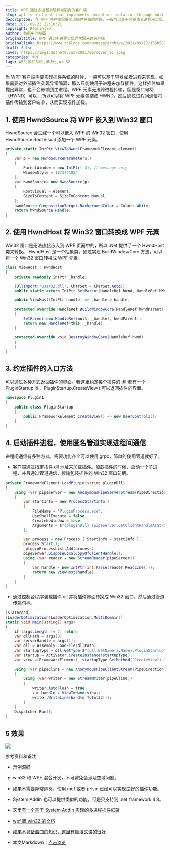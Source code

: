 ```yaml
---
title: WPF 通过多进程实现异常隔离的客户端
slug: wpf-is-a-client-that-implements-exception-isolation-through-multiple-processes
description: 当 WPF 客户端需要实现插件系统的时候，一般可以基于容器或者进程来实现。如果需要对外部插件实现异常隔离，那么只能使用子进程来加载插件，这样插件如果抛出异常，也不会影响到主进程
date: 2021-09-22 22:10:21
copyright: Reprinted
author: 鹅群中的鸭霸
originaltitle: WPF 通过多进程实现异常隔离的客户端
originallink: https://www.cnblogs.com/wengzp/archive/2021/09/17/15305896.html
draft: False
cover: https://img1.dotnet9.com/2021/09/cover_01.jpeg
categories: WPF
tags: WPF,插件系统,模块化,Win32
---
```


当 WPF 客户端需要实现插件系统的时候，一般可以基于容器或者进程来实现。如果需要对外部插件实现异常隔离，那么只能使用子进程来加载插件，这样插件如果抛出异常，也不会影响到主进程。WPF 元素无法跨进程传输，但是窗口句柄（HWND）可以，所以可以将 WPF 元素包装成 HWND，然后通过进程间通信将插件传输到客户端中，从而实现插件加载。

## 1. 使用 HwndSource 将 WPF 嵌入到 Win32 窗口

HwndSource 会生成一个可以嵌入 WPF 的 Win32 窗口，使用 HwndSource.RootVisual 添加一个 WPF 元素。

```C#
private static IntPtr ViewToHwnd(FrameworkElement element)
{
    var p = new HwndSourceParameters()
    {
        ParentWindow = new IntPtr(-3), // message only
        WindowStyle = 1073741824
    };
    var hwndSource= new HwndSource(p)
    {
        RootVisual = element,
        SizeToContent = SizeToContent.Manual,
    };
    hwndSource.CompositionTarget.BackgroundColor = Colors.White;
    return hwndSource.Handle;
}
```

## 2. 使用 HwndHost 将 Win32 窗口转换成 WPF 元素

Win32 窗口是无法直接嵌入到 WPF 页面中的，所以 .Net 提供了一个 HwndHost 类来转换。 HwndHost 是一个抽象类，通过实现 BuildWindowCore 方法，可以将一个 Win32 窗口转换成 WPF 元素。

```C#
class ViewHost : HwndHost
{
    private readonly IntPtr _handle;

    [DllImport("user32.dll", CharSet = CharSet.Auto)]
    public static extern IntPtr SetParent(HandleRef hWnd, HandleRef hWndParent);

    public ViewHost(IntPtr handle) => _handle = handle;

    protected override HandleRef BuildWindowCore(HandleRef hwndParent)
    {
        SetParent(new HandleRef(null, _handle), hwndParent);
        return new HandleRef(this, _handle);
    }

    protected override void DestroyWindowCore(HandleRef hwnd)
    {
    }
}
```

## 3. 约定插件的入口方法

可以通过多种方式返回插件的界面。我这里约定每个插件的 dll 都有一个 PluginStartup 类，PluginStartup.CreateView() 可以返回插件的界面。

```C#
namespace Plugin1
{
    public class PluginStartup
    {
        public FrameworkElement CreateView() => new UserControl1();
    }
}
```

## 4. 启动插件进程，使用匿名管道实现进程间通信

进程间通信有多种方式，需要功能齐全可以使用 grpc，简单的使用管道就好了。

- 客户端通过指定插件 dll 地址来加载插件。加载插件的时候，启动一个子进程，并且通过管道通信，传输包装插件的 Win32 窗口句柄。

```C#
private FrameworkElement LoadPlugin(string pluginDll)
{
    using (var pipeServer = new AnonymousPipeServerStream(PipeDirection.In, HandleInheritability.Inheritable))
    {
        var startInfo = new ProcessStartInfo()
        {
            FileName = "PluginProcess.exe",
            UseShellExecute = false,
            CreateNoWindow = true,
            Arguments = $"{pluginDll} {pipeServer.GetClientHandleAsString()}"
        };

        var process = new Process { StartInfo = startInfo };
        process.Start();
        _pluginProcessList.Add(process);
        pipeServer.DisposeLocalCopyOfClientHandle();
        using (var reader = new StreamReader(pipeServer))
        {
            var handle = new IntPtr(int.Parse(reader.ReadLine()));
            return new ViewHost(handle);
        }
    }
}
```

- 通过控制台程序装载插件 dll 并将插件界面转换成 Win32 窗口，然后通过管道传输句柄。

```C#
[STAThread]
[LoaderOptimization(LoaderOptimization.MultiDomain)]
static void Main(string[] args)
{
    if (args.Length != 2) return
    var dllPath = args[0];
    var serverHandle = args[1];
    var dll = Assembly.LoadFile(dllPath);
    var startupType = dll.GetType($"{dll.GetName().Name}.PluginStartup");
    var startup = Activator.CreateInstance(startupType);
    var view =(FrameworkElement)  startupType.GetMethod("CreateView").Invoke(startup, null);
  
    using (var pipeCline = new AnonymousPipeClientStream(PipeDirection.Out, serverHandle))
    {
        using (var writer = new StreamWriter(pipeCline))
        {
            writer.AutoFlush = true;
            var handle = ViewToHwnd(view);
            writer.WriteLine(handle.ToInt32());
        }
    }
    Dispatcher.Run();
}
```

## 5 效果

![](https://img1.dotnet9.com/2021/09/0101.gif)

参考资料和备注
- [示例源码](https://github.com/yijidao/blog/tree/master/WPF/MultipleProcessClient)
- win32 和 WPF 混合开发，不可避免会涉及空域问题。
- 如果不需要异常隔离，使用 mef 或者 prism 已经可以实现良好的插件功能。
- System.AddIn 也可以提供类似的功能，但是只支持到 .net framework 4.8。
- [这里有一个基于 System.AddIn 实现的多进程插件框架](https://github.com/yijidao/BaktunShell)
- [wpf 跟 win32 的文档](https://docs.microsoft.com/en-us/dotnet/desktop/wpf/advanced/wpf-and-win32-interoperation?view=netframeworkdesktop-4.8)
- [如果不具备窗口的知识，这里有篇博文讲的很好](https://www.cnblogs.com/helloj2ee/archive/2009/06/29/1513210.html)

- 本文Markdown：[点击浏览](https://github.com/dotnet9/Assets.Dotnet9/blob/main/2021/09/2021-09-22_01.md)